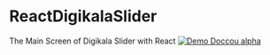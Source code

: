 # ReactDigikalaSlider
The Main Screen of Digikala Slider with React
[![Demo Doccou alpha](https://github.com/Canoir/ReactDigikalaSlider/blob/master/prev.gif)](https://github.com/Canoir/ReactDigikalaSlider/)

